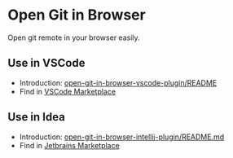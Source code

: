 # Open Git in Browser

Open git remote in your browser easily.

## Use in VSCode

- Introduction: [open-git-in-browser-vscode-plugin/README](./open-git-in-browser-vscode-plugin/README.md)
- Find in [VSCode Marketplace](https://marketplace.visualstudio.com/items?itemName=newhoo.open-git-in-browser)

## Use in Idea

- Introduction: [open-git-in-browser-intellij-plugin/README.md](./open-git-in-browser-intellij-plugin//README.md)
- Find in [Jetbrains Marketplace](https://plugins.jetbrains.com/plugin/14940-git-open)